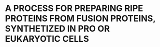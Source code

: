 # A PROCESS FOR PREPARING RIPE PROTEINS FROM FUSION PROTEINS, SYNTHETIZED IN PRO OR EUKARYOTIC CELLS